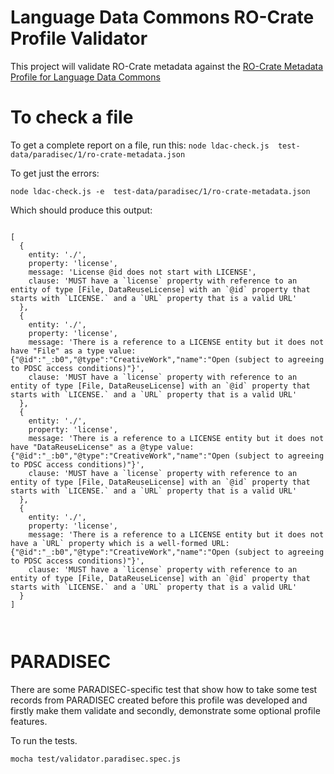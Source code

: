 # Language Data Commons RO-Crate Profile Validator

This project will validate RO-Crate metadata against the [RO-Crate Metadata Profile for Language Data Commons](https://purl.archive.org/language-data-commons/profile)

# To check a file

To get a complete report on a file, run this:
`
node ldac-check.js  test-data/paradisec/1/ro-crate-metadata.json
`

To get just the errors:

`
node ldac-check.js -e  test-data/paradisec/1/ro-crate-metadata.json
`

Which should produce this output:
```

[
  {
    entity: './',
    property: 'license',
    message: 'License @id does not start with LICENSE',
    clause: 'MUST have a `license` property with reference to an entity of type [File, DataReuseLicense] with an `@id` property that starts with `LICENSE.` and a `URL` property that is a valid URL'
  },
  {
    entity: './',
    property: 'license',
    message: 'There is a reference to a LICENSE entity but it does not have "File" as a type value: {"@id":"_:b0","@type":"CreativeWork","name":"Open (subject to agreeing to PDSC access conditions)"}',
    clause: 'MUST have a `license` property with reference to an entity of type [File, DataReuseLicense] with an `@id` property that starts with `LICENSE.` and a `URL` property that is a valid URL'
  },
  {
    entity: './',
    property: 'license',
    message: 'There is a reference to a LICENSE entity but it does not have "DataReuseLicense" as a @type value: {"@id":"_:b0","@type":"CreativeWork","name":"Open (subject to agreeing to PDSC access conditions)"}',
    clause: 'MUST have a `license` property with reference to an entity of type [File, DataReuseLicense] with an `@id` property that starts with `LICENSE.` and a `URL` property that is a valid URL'
  },
  {
    entity: './',
    property: 'license',
    message: 'There is a reference to a LICENSE entity but it does not have a `URL` property which is a well-formed URL: {"@id":"_:b0","@type":"CreativeWork","name":"Open (subject to agreeing to PDSC access conditions)"}',
    clause: 'MUST have a `license` property with reference to an entity of type [File, DataReuseLicense] with an `@id` property that starts with `LICENSE.` and a `URL` property that is a valid URL'
  }
]



```



# PARADISEC

There are some PARADISEC-specific test that show how to take some test records from PARADISEC created before this profile was developed and firstly make them validate and secondly, demonstrate some optional profile features.

To run the tests.

```
mocha test/validator.paradisec.spec.js
```

